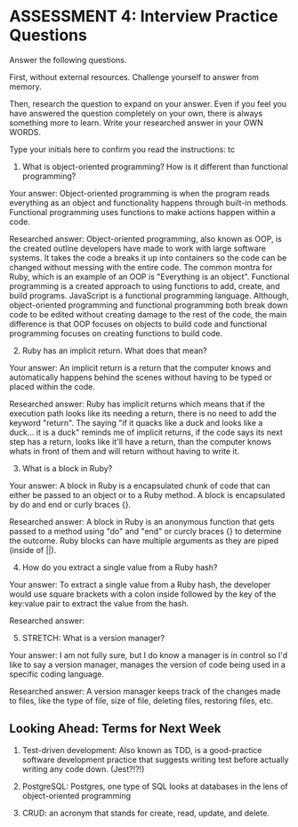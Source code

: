 # ASSESSMENT 4: Interview Practice Questions

Answer the following questions.

First, without external resources. Challenge yourself to answer from memory.

Then, research the question to expand on your answer. Even if you feel you have answered the question completely on your own, there is always something more to learn. Write your researched answer in your OWN WORDS.

Type your initials here to confirm you read the instructions: tc

1. What is object-oriented programming? How is it different than functional programming?

Your answer: Object-oriented programming is when the program reads everything as an object and functionality happens through built-in methods. Functional programming uses functions to make actions happen within a code. 

Researched answer: Object-oriented programming, also known as OOP, is the created outline developers have made to work with large software systems. It takes the code a breaks it up into containers so the code can be changed without messing with the entire code. The common montra for Ruby, which is an example of an OOP is "Everything is an object". Functional programming is a created approach to using functions to add, create, and build programs. JavaScript is a functional programming language. Although, object-oriented programming and functional programming both break down code to be edited without creating damage to the rest of the code, the main difference is that OOP focuses on objects to build code and functional programming focuses on creating functions to build code.

2. Ruby has an implicit return. What does that mean?

Your answer: An implicit return is a return that the computer knows and automatically happens behind the scenes without having to be typed or placed within the code.

Researched answer: Ruby has implicit returns which means that if the execution path looks like its needing a return, there is no need to add the keyword "return". The saying "if it quacks like a duck and looks like a duck... it is a duck" reminds me of implicit returns, if the code says its next step has a return, looks like it'll have a return, than the computer knows whats in front of them and will return without having to write it.

<!-- I don't fully know if I could say that in an interview but it seems that in interviews they like to know how we think and that saying reminds me of the topic so I added it. Let me know if its alright or not to say that. -->

3. What is a block in Ruby?

Your answer: A block in Ruby is a encapsulated chunk of code that can either be passed to an object or to a Ruby method. A block is encapsulated by do and end or curly braces {}.

Researched answer: A block in Ruby is an anonymous function that gets passed to a method  using "do" and "end" or curcly braces {} to determine the outcome. Ruby blocks can have multiple arguments as they are piped (inside of ||). 

4. How do you extract a single value from a Ruby hash?

Your answer: To extract a single value from a Ruby hash, the developer would use square brackets with a colon inside followed by the key of the key:value pair to extract the value from the hash.

Researched answer: 

5. STRETCH: What is a version manager?

Your answer: I am not fully sure, but I do know a manager is in control so I'd like to say a version manager, manages the version of code being used in a specific coding language. 

Researched answer: A version manager keeps track of the changes made to files, like the type of file, size of file, deleting files, restoring files, etc.

## Looking Ahead: Terms for Next Week

1. Test-driven development: Also known as TDD, is a good-practice software development practice that suggests writing test before actually writing any code down. (Jest?!?!)

2. PostgreSQL: Postgres, one type of SQL looks at databases in the lens of object-oriented programming

3. CRUD: an acronym that stands for create, read, update, and delete. 
